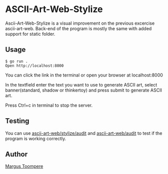 # ASCII-Art-Web-Stylize
Ascii-Art-Web-Stylize is a visual improvement on the previous excercise ascii-art-web. Back-end of the program is mostly the same with added support for static folder.
## Usage
```golang
$ go run .
Open http://localhost:8000
```
You can click the link in the terminal or open your browser at localhost:8000

In the textfield enter the text you want to use to generate ASCII art, select banner(standard, shadow or thinkertoy) and press submit to generate ASCII art.

Press Ctrl+c in terminal to stop the server.
## Testing
You can use [ascii-art-web/stylize/audit](https://github.com/01-edu/public/tree/master/subjects/ascii-art-web/stylize/audit.md) and [ascii-art-web/audit](https://github.com/01-edu/public/tree/master/subjects/ascii-art-web/audit) to test if the program is working correctly.
## Author
[Margus Toompere](https://01.kood.tech/git/MargusT)